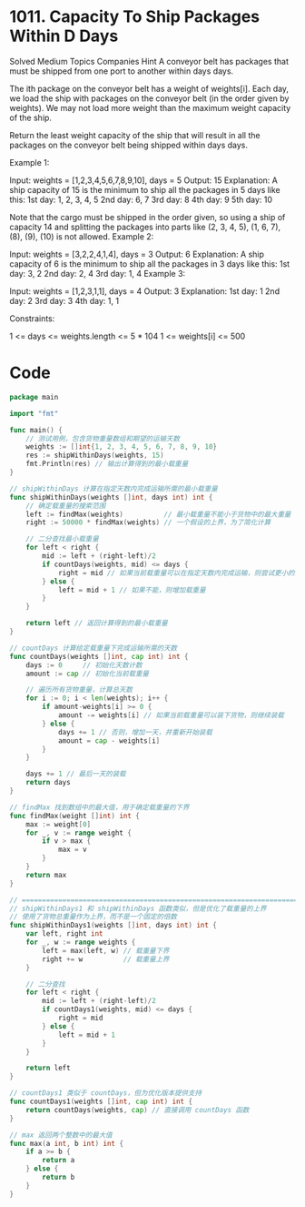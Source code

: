 # 1011. Capacity To Ship Packages Within D Days
Solved
Medium
Topics
Companies
Hint
A conveyor belt has packages that must be shipped from one port to another within days days.

The ith package on the conveyor belt has a weight of weights[i]. Each day, we load the ship with packages on the conveyor belt (in the order given by weights). We may not load more weight than the maximum weight capacity of the ship.

Return the least weight capacity of the ship that will result in all the packages on the conveyor belt being shipped within days days.

 

Example 1:

Input: weights = [1,2,3,4,5,6,7,8,9,10], days = 5
Output: 15
Explanation: A ship capacity of 15 is the minimum to ship all the packages in 5 days like this:
1st day: 1, 2, 3, 4, 5
2nd day: 6, 7
3rd day: 8
4th day: 9
5th day: 10

Note that the cargo must be shipped in the order given, so using a ship of capacity 14 and splitting the packages into parts like (2, 3, 4, 5), (1, 6, 7), (8), (9), (10) is not allowed.
Example 2:

Input: weights = [3,2,2,4,1,4], days = 3
Output: 6
Explanation: A ship capacity of 6 is the minimum to ship all the packages in 3 days like this:
1st day: 3, 2
2nd day: 2, 4
3rd day: 1, 4
Example 3:

Input: weights = [1,2,3,1,1], days = 4
Output: 3
Explanation:
1st day: 1
2nd day: 2
3rd day: 3
4th day: 1, 1
 

Constraints:

1 <= days <= weights.length <= 5 * 104
1 <= weights[i] <= 500


# Code
```go
package main

import "fmt"

func main() {
	// 测试用例，包含货物重量数组和期望的运输天数
	weights := []int{1, 2, 3, 4, 5, 6, 7, 8, 9, 10}
	res := shipWithinDays(weights, 15)
	fmt.Println(res) // 输出计算得到的最小载重量
}

// shipWithinDays 计算在指定天数内完成运输所需的最小载重量
func shipWithinDays(weights []int, days int) int {
	// 确定载重量的搜索范围
	left := findMax(weights)          // 最小载重量不能小于货物中的最大重量
	right := 50000 * findMax(weights) // 一个假设的上界，为了简化计算

	// 二分查找最小载重量
	for left < right {
		mid := left + (right-left)/2
		if countDays(weights, mid) <= days {
			right = mid // 如果当前载重量可以在指定天数内完成运输，则尝试更小的载重量
		} else {
			left = mid + 1 // 如果不能，则增加载重量
		}
	}

	return left // 返回计算得到的最小载重量
}

// countDays 计算给定载重量下完成运输所需的天数
func countDays(weights []int, cap int) int {
	days := 0     // 初始化天数计数
	amount := cap // 初始化当前载重量

	// 遍历所有货物重量，计算总天数
	for i := 0; i < len(weights); i++ {
		if amount-weights[i] >= 0 {
			amount -= weights[i] // 如果当前载重量可以装下货物，则继续装载
		} else {
			days += 1 // 否则，增加一天，并重新开始装载
			amount = cap - weights[i]
		}
	}

	days += 1 // 最后一天的装载
	return days
}

// findMax 找到数组中的最大值，用于确定载重量的下界
func findMax(weight []int) int {
	max := weight[0]
	for _, v := range weight {
		if v > max {
			max = v
		}
	}
	return max
}

// =========================================================================================================
// shipWithinDays1 和 shipWithinDays 函数类似，但是优化了载重量的上界
// 使用了货物总重量作为上界，而不是一个固定的倍数
func shipWithinDays1(weights []int, days int) int {
	var left, right int
	for _, w := range weights {
		left = max(left, w) // 载重量下界
		right += w          // 载重量上界
	}

	// 二分查找
	for left < right {
		mid := left + (right-left)/2
		if countDays1(weights, mid) <= days {
			right = mid
		} else {
			left = mid + 1
		}
	}

	return left
}

// countDays1 类似于 countDays，但为优化版本提供支持
func countDays1(weights []int, cap int) int {
	return countDays(weights, cap) // 直接调用 countDays 函数
}

// max 返回两个整数中的最大值
func max(a int, b int) int {
	if a >= b {
		return a
	} else {
		return b
	}
}
```
